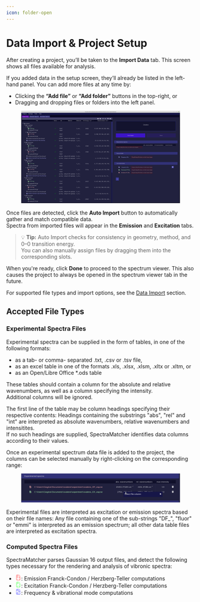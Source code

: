 ```yaml
---
icon: folder-open
---
```


# Data Import & Project Setup

After creating a project, you’ll be taken to the **Import Data** tab. This screen shows all files available for analysis.

If you added data in the setup screen, they’ll already be listed in the left-hand panel. You can add more files at any time by:

* Clicking the **“Add file”** or **“Add folder”** buttons in the top-right, or
* Dragging and dropping files or folders into the left panel.

<figure><img src=".gitbook/assets/Import_Data.png" alt="Import Data tab overview"><figcaption></figcaption></figure>

Once files are detected, click the **Auto Import** button to automatically gather and match compatible data.\
Spectra from imported files will appear in the **Emission** and **Excitation** tabs.

> 💡 **Tip:** Auto Import checks for consistency in geometry, method, and 0–0 transition energy.\
> You can also manually assign files by dragging them into the corresponding slots.

When you're ready, click **Done** to proceed to the spectrum viewer. This also causes the project to always be opened in the spectrum viewer tab in the future.

For supported file types and import options, see the [Data Import](File%20explorer.md) section.

## Accepted File Types

### Experimental Spectra Files

Experimental spectra can be supplied in the form of tables, in one of the following formats:

* as a tab- or comma- separated .txt, .csv or .tsv file,
* as an excel table in one of the formats .xls, .xlsx, .xlsm, .xltx or .xltm, or
* as an Open/Libre Office \*.ods table

These tables should contain a column for the absolute and relative wavenumbers, as well as a column specifying the intensity.\
Additional columns will be ignored.

The first line of the table may be column headings specifying their respective contents: Headings containing the substrings "abs", "rel" and "int" are interpreted as absolute wavenumbers, relative wavenumbers and intensitites.\
If no such headings are supplied, SpectraMatcher identifies data columns according to their values.

Once an experimental spectrum data file is added to the project, the columns can be selected manually by right-clicking on the corresponding range:

<figure><img src=".gitbook/assets/select_data_columns.gif" alt=""><figcaption></figcaption></figure>

Experimental files are interpreted as excitation or emission spectra based on their file names: Any file containing one of the sub-strings "DF\_", "fluor" or "emmi" is interpreted as an emission spectrum; all other data table files are interpreted as excitation spectra.

### Computed Spectra Files

SpectraMatcher parses Gaussian 16 output files, and detect the following types necessary for the rendering and analysis of vibronic spectra:

* ![Emission file icon](../resources/FC-down-2-16-red.png): Emission Franck-Condon / Herzberg-Teller computations
* ![Excitation file icon](../resources/FC-up-2-16-green.png): Excitation Franck-Condon / Herzberg-Teller computations
* ![Frequency file icon](../resources/file-freq-16-blue.png): Frequency & vibrational mode computations
